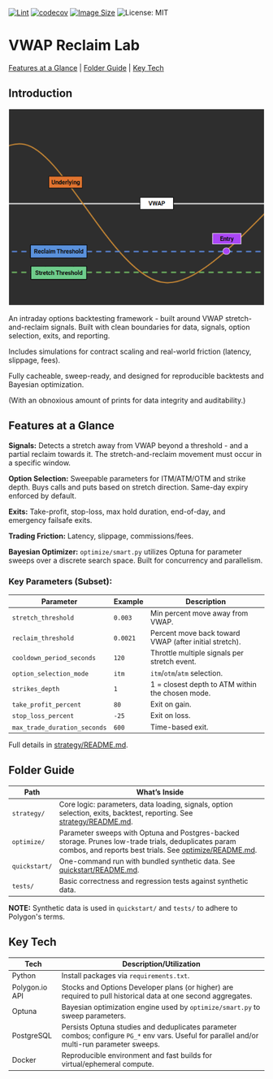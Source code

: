 [![Lint](https://github.com/quantive3/vwap-reclaim/actions/workflows/lint.yml/badge.svg)](https://github.com/quantive3/vwap-reclaim/actions/workflows/lint.yml) [![codecov](https://codecov.io/github/quantive3/vwap-reclaim/branch/main/graph/badge.svg)](https://codecov.io/github/quantive3/vwap-reclaim) [![Image Size](https://img.shields.io/docker/image-size/quantive/vwap_reclaim/latest)](https://hub.docker.com/r/quantive/vwap_reclaim/tags) ![License: MIT](https://img.shields.io/badge/License-MIT-purple.svg)

# VWAP Reclaim Lab

[Features at a Glance](#features-at-a-glance) | [Folder Guide](#folder-guide) | [Key Tech](#key-tech)

## Introduction

<p align="center">
  <img src="optimize/artifacts/vwap_reclaim_visual.png" alt="VWAP Reclaim Visual" width="600">
</p>

An intraday options backtesting framework - built around VWAP stretch-and-reclaim signals. Built with clean boundaries for data, signals, option selection, exits, and reporting.

Includes simulations for contract scaling and real-world friction (latency, slippage, fees).

Fully cacheable, sweep-ready, and designed for reproducible backtests and Bayesian optimization.

(With an obnoxious amount of prints for data integrity and auditability.)


## Features at a Glance

**Signals:** Detects a stretch away from VWAP beyond a threshold - and a partial reclaim towards it. The stretch-and-reclaim movement must occur in a specific window.

**Option Selection:** Sweepable parameters for ITM/ATM/OTM and strike depth. Buys calls and puts based on stretch direction. Same-day expiry enforced by default.

**Exits:** Take-profit, stop-loss, max hold duration, end-of-day, and emergency failsafe exits.

**Trading Friction:** Latency, slippage, commissions/fees.

**Bayesian Optimizer:** `optimize/smart.py` utilizes Optuna for parameter sweeps over a discrete search space. Built for concurrency and parallelism.

### Key Parameters (Subset):

| Parameter | Example | Description |
|---|---|---|
| `stretch_threshold` | `0.003` | Min percent move away from VWAP. |
| `reclaim_threshold` | `0.0021` | Percent move back toward VWAP (after initial stretch). |
| `cooldown_period_seconds` | `120` | Throttle multiple signals per stretch event. |
| `option_selection_mode` | `itm` | `itm`/`otm`/`atm` selection. |
| `strikes_depth` | `1` | 1 = closest depth to ATM within the chosen mode. |
| `take_profit_percent` | `80` | Exit on gain. |
| `stop_loss_percent` | `-25` | Exit on loss. |
| `max_trade_duration_seconds` | `600` | Time-based exit. |

Full details in [strategy/README.md](strategy/).


## Folder Guide

| Path | What’s Inside |
|---|---|
| `strategy/` | Core logic: parameters, data loading, signals, option selection, exits, backtest, reporting. See [strategy/README.md](strategy/). |
| `optimize/` | Parameter sweeps with Optuna and Postgres-backed storage. Prunes low-trade trials, deduplicates param combos, and reports best trials. See [optimize/README.md](optimize/). |
| `quickstart/` | One-command run with bundled synthetic data. See [quickstart/README.md](quickstart/). |
| `tests/` | Basic correctness and regression tests against synthetic data. |

**NOTE:** Synthetic data is used in `quickstart/` and `tests/` to adhere to Polygon's terms.


## Key Tech

| Tech | Description/Utilization |
|---|---|
| Python | Install packages via `requirements.txt`. |
| Polygon.io API | Stocks and Options Developer plans (or higher) are required to pull historical data at one second aggregates.  |
| Optuna | Bayesian optimization engine used by `optimize/smart.py` to sweep parameters. |
| PostgreSQL | Persists Optuna studies and deduplicates parameter combos; configure `PG_*` env vars. Useful for parallel and/or multi-run parameter sweeps. |
| Docker | Reproducible environment and fast builds for virtual/ephemeral compute. |
